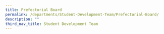 ```yaml
---
title: Prefectorial Board
permalink: /departments/Student-Development-Team/Prefectorial-Board/
description: ""
third_nav_title: Student Development Team
---
```

